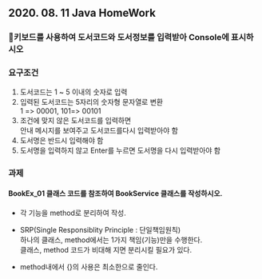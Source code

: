 ## 2020. 08. 11 Java HomeWork

 ### :balloon:키보드를 사용하여 도서코드와 도서정보를 입력받아 Console에 표시하시오
 
 ### 요구조건
 1. 도서코드는 1 ~ 5 이내의 숫자로 입력
 2. 입력된 도서코드는 5자리의 숫자형 문자열로 변환  
  	1 => 00001, 101=> 00101
 3. 조건에 맞지 않은 도서코드를 입력하면   
 안내 메시지를 보여주고 도서코드를다시 입력받아야 함
 4. 도서명은 반드시 입력해야 함
 5. 도서명을 입력하지 않고 Enter를 누르면 도서명을 다시 입력받아야 함
 
 ### 과제
 #### BookEx_01 클래스 코드를 참조하여 BookService 클래스를 작성하시오.
 * 각 기능을 method로 분리하여 작성.
 * SRP(Single Responsiblity Principle : 단일책임원칙)  
하나의 클래스, method에서는 1가지 책임(기능)만을 수행한다.  
클래스, method 코드가 비대해 지면 분리시킬 필요가 있다.


* method내에서 {}의 사용은 최소한으로 줄인다.
 
 